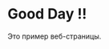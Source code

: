 <!DOCTYPE html>
<html>
<head>
    <title>Пример веб-страницы</title>
</head>
<body>
    <h1> Good Day !!</h1>
    <p>Это пример веб-страницы.</p>
</body>
</html>

